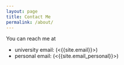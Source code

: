 ```yaml
---
layout: page
title: Contact Me
permalink: /about/
---
```


You can reach me at
- university email: (<{{site.email}}>) 
- personal email: (<{{site.email_personal}}>)

